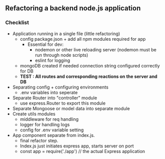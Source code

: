 ## Refactoring a backend node.js application

### Checklist

* Application running in a single file (little refactoring)
    * config package.json + add all npm modules required for app
        * Essential for dev: 
            * nodemon or other live reloading server (nodemon must be run through node scripts)
            * eslint for logging
    * mongoDB created if needed connection string configured correctly for DB
    * **TEST : All routes and corresponding reactions on the server and DB** 
* Separating config + configuring environments
    * .env variables into seperate
* Separate Router into "controller" module
    * use express.Router to export this module
* Separate Mongoose or model data into separate module
* Create utils modules
    * middleware for req handling
    * logger for handling logs
    * config for .env variable setting
* App component separate from index.js.
    * final refactor step. 
    * Index.js just initiates express app, starts server on port
    * const app = require('./app') // the actual Express application
 
